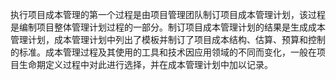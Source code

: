 
执行项目成本管理的第一个过程是由项目管理团队制订项目成本管理计划，该过程是编制项目整体管理计划过程的一部分。制订项目成本管理计划的结果是生成成本管理计划，成本管理计划中列出了模板并制订了项目成本结构、估算、预算和控制的标准。成本管理过程及其使用的工具和技术因应用领域的不同而变化，一般在项目生命期定义过程中对此进行选择，并在成本管理计划中加以记录。
